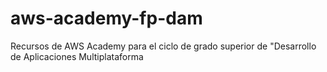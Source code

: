 # aws-academy-fp-dam
Recursos de AWS Academy para el ciclo de grado superior de "Desarrollo de Aplicaciones Multiplataforma
